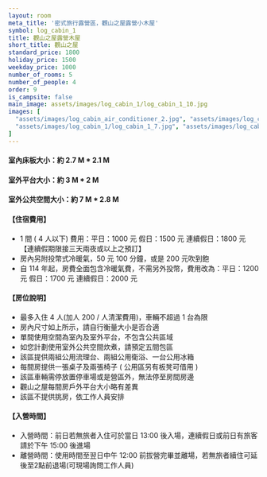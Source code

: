 ```yaml
---
layout: room
meta_title: '密式旅行露營區，觀山之屋露營小木屋'
symbol: log_cabin_1
title: 觀山之屋露營木屋
short_title: 觀山之屋
standard_price: 1800
holiday_price: 1500
weekday_price: 1000
number_of_rooms: 5
number_of_people: 4
order: 9
is_campsite: false
main_image: assets/images/log_cabin_1/log_cabin_1_10.jpg
images: [
  "assets/images/log_cabin_air_conditioner_2.jpg", "assets/images/log_cabin_1/log_cabin_1_1.jpg", "assets/images/log_cabin_1/log_cabin_1_2.jpg", "assets/images/log_cabin_1/log_cabin_1_3.jpg", "assets/images/log_cabin_1/log_cabin_1_4.jpg", "assets/images/log_cabin_1/log_cabin_1_5.jpg", "assets/images/log_cabin_1/log_cabin_1_6.jpg",
  "assets/images/log_cabin_1/log_cabin_1_7.jpg", "assets/images/log_cabin_1/log_cabin_1_8.jpg", "assets/images/log_cabin_1/log_cabin_1_9.jpg", "assets/images/log_cabin_1/log_cabin_1_10.jpg", "assets/images/log_cabin_1/log_cabin_1_11.jpg", "assets/images/log_cabin_1/log_cabin_1_12.jpg", "assets/images/map.jpg", "assets/images/booking_announcement.jpg"
]
---
```


#### 室內床板大小：約 2.7 M * 2.1 M
#### 室外平台大小：約 3 M * 2 M
#### 室外公共空間大小：約 7 M * 2.8 M

<h4 class="yellow">【住宿費用】</h4>
<ul class="yellow">
  <li>1 間 ( 4 人以下) 費用：平日：1000 元  假日：1500 元  連續假日：1800 元【連續假期限接三天兩夜或以上之預訂】</li>
  <li>房內另附投幣式冷暖氣，50 元 100 分鐘，或是 200 元吹到飽</li>
  <li>自 114 年起，房費全面包含冷暖氣費，不需另外投幣，費用改為：平日：1200 元  假日：1700 元  連續假日：2000 元</li>
</ul>

#### 【房位說明】
- 最多入住 4 人(加人 200 / 人清潔費用)，車輛不超過 1 台為限
- 房內尺寸如上所示，請自行衡量大小是否合適
- 單間使用空間為室內及室外平台，不包含公共區域 
- 如您計劃使用室外公共空間炊煮，請預定五間包區
- 該區提供兩組公用流理台、兩組公用衛浴、一台公用冰箱
- 每間房提供一張桌子及兩張椅子 ( 公用區另有板凳可借用 )
- 該區車輛需停放置停車場或是營區外，無法停至房間房邊
- 觀山之屋每間房戶外平台大小略有差異
- 該區不提供挑房，依工作人員安排

<h4 class="yellow">【入營時間】</h4>
<ul class="yellow">
  <li>入營時間：前日若無旅者入住可於當日 13:00 後入場，連續假日或前日有旅客請於下午 15:00 後進場</li>
  <li>離營時間：使用時間至翌日中午 12:00 前拔營完畢並離場，若無旅者續住可延後至2點前退場(可現場詢問工作人員)</li>
</ul>

